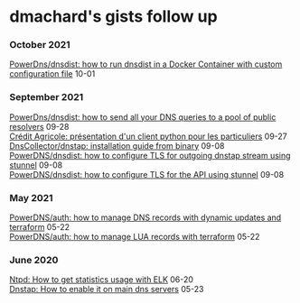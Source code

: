# dmachard's gists follow up

<div class="page archive">
<h3 class="group-title">October 2021</h3>
  <article class="archive-item">
    <a href="https://gist.github.com/dmachard/6950d291b4724e959090d374b27d5905" target="_blank" class="archive-item-link">PowerDns/dnsdist: how to run dnsdist in a Docker Container with custom configuration file</a>
    <span class="archive-item-date">10-01</span>
  </article>

<h3 class="group-title">September 2021</h3>
  <article class="archive-item">
    <a href="https://gist.github.com/dmachard/6dcddd7ada20b60e92c8c691ed1c7914" target="_blank" class="archive-item-link">PowerDns/dnsdist: how to send all your DNS queries to a pool of public resolvers</a>
    <span class="archive-item-date">09-28</span>
  </article>
  
  <article class="archive-item">
    <a href="https://gist.github.com/dmachard/8f3b3244434439f7a4ab5898f9716766" target="_blank" class="archive-item-link">Crédit Agricole: présentation d'un client python pour les particuliers</a>
    <span class="archive-item-date">09-27</span>
  </article>
  
  <article class="archive-item">
    <a href="https://gist.github.com/dmachard/413ee77099046c2b1779737909e1b017" target="_blank" class="archive-item-link">DnsCollector/dnstap: installation guide from binary</a>
    <span class="archive-item-date">09-08</span>
  </article>

  <article class="archive-item">
    <a href="https://gist.github.com/dmachard/09867e2a458e9a135b01f4d449d3c412" target="_blank" class="archive-item-link">PowerDNS/dnsdist: how to configure TLS for outgoing dnstap stream using stunnel</a>
    <span class="archive-item-date">09-08</span>
  </article>


  <article class="archive-item">
    <a href="https://gist.github.com/dmachard/9c252e91ea842fa8b730e30bcba080ae" target="_blank" class="archive-item-link">PowerDNS/dnsdist: how to configure TLS for the API using stunnel</a>
    <span class="archive-item-date">09-08</span>
  </article>

<h3 class="group-title">May 2021</h3>
  <article class="archive-item">
    <a href="https://gist.github.com/dmachard/a695a3eda851a59a1aa2c05f6b44b634" target="_blank" class="archive-item-link">PowerDNS/auth: how to manage DNS records with dynamic updates and terraform</a>
    <span class="archive-item-date">05-22</span>
  </article>
  
  <article class="archive-item">
    <a href="https://gist.github.com/dmachard/9bc2d9a23938adafbca0a160f4bb51f3" target="_blank" class="archive-item-link">PowerDNS/auth: how to manage LUA records with terraform</a>
    <span class="archive-item-date">05-22</span>
  </article>


<h3 class="group-title">June 2020</h3>
  <article class="archive-item">
    <a href="https://gist.github.com/dmachard/b682f3350c0a333bfff044b3ea329138" target="_blank" class="archive-item-link">Ntpd: How to get statistics usage with ELK</a>
    <span class="archive-item-date">06-20</span>
  </article>
  
  <article class="archive-item">
    <a href="https://gist.github.com/dmachard/9ba9df82df71aafe5365da7a31f8e6fe" target="_blank" class="archive-item-link">Dnstap: How to enable it on main dns servers</a>
    <span class="archive-item-date">05-23</span>
  </article>
</div>
